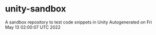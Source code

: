 unity-sandbox
=============

A sandbox repository to test code snippets in Unity
Autogenerated on Fri May 13 02:00:07 UTC 2022
